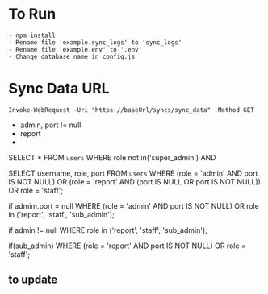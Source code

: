 # To Run 
    - npm install 
    - Rename file 'example.sync_logs' to 'sync_logs'
    - Rename file 'example.env' to '.env'
    - Change database name in config.js      

# Sync Data URL 
    Invoke-WebRequest -Uri "https://baseUrl/syncs/sync_data" -Method GET 


- admin, port != null
- report
-  

SELECT * FROM `users`
WHERE role not in('super_admin') AND



SELECT username, role, port FROM `users` WHERE (role = 'admin' AND port IS NOT NULL) OR (role = 'report' AND (port IS NULL OR port IS NOT NULL)) OR role = 'staff';

if admim.port = null
WHERE (role = 'admin' AND port IS NOT NULL) OR role in ('report', 'staff', 'sub_admin');

if admin != null
WHERE role in ('report', 'staff', 'sub_admin');

if(sub_admin) 
WHERE (role = 'report' AND port IS NOT NULL) OR role = 'staff';


## to update 